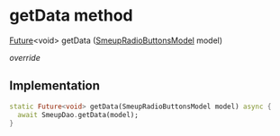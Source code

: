 


# getData method








[Future](https://api.flutter.dev/flutter/dart-async/Future-class.html)&lt;void> getData
([SmeupRadioButtonsModel](../../smeup_models_widgets_smeup_radio_buttons_model/SmeupRadioButtonsModel-class.md) model)

_override_






## Implementation

```dart
static Future<void> getData(SmeupRadioButtonsModel model) async {
  await SmeupDao.getData(model);
}
```







